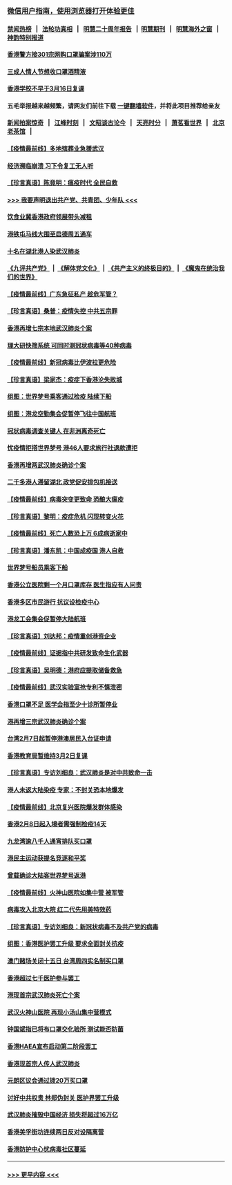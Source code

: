 ### [微信用户指南，使用浏览器打开体验更佳](https://github.com/gfw-breaker/banned-news1/blob/master/indexes/wechat-guide.md?t=0)
#### [禁闻热榜](热点新闻.md?t=0)  &nbsp;&nbsp;|&nbsp;&nbsp; [法轮功真相](https://github.com/gfw-breaker/truth/blob/master/README.md?t=0) &nbsp;&nbsp;|&nbsp;&nbsp; [明慧二十周年报告](https://github.com/gfw-breaker/mh-reports/blob/master/README.md?t=0) &nbsp;&nbsp;|&nbsp;&nbsp;[明慧期刊](https://github.com/gfw-breaker/mh-qikan) &nbsp;&nbsp;|&nbsp;&nbsp; [明慧海外之窗](https://github.com/gfw-breaker/mh-news/blob/master/README.md?t=0) &nbsp;&nbsp;|&nbsp;&nbsp; [神韵特别报道](https://github.com/gfw-breaker/mh-news/blob/master/shenyun.md?t=0)
#### [香港警方接301宗网购口罩骗案涉110万](../pages/nsc415/n11867572.md?t=02141402) 
#### [三成人情人节想收口罩酒精液](../pages/nsc415/n11867523.md?t=02141402) 
#### [香港学校不早于3月16日复课](../pages/nsc415/n11867498.md?t=02141402) 
#### 五毛举报越来越频繁，请网友们前往下载 [一键翻墙软件](https://github.com/gfw-breaker/ssr-accounts)，并将此项目推荐给亲友
#### [新闻拍案惊奇](https://github.com/gfw-breaker/banned-news1/blob/master/pages/link4.md) &nbsp;&nbsp;|&nbsp;&nbsp; [江峰时刻](https://github.com/gfw-breaker/banned-news1/blob/master/pages/link4.md) &nbsp;&nbsp;|&nbsp;&nbsp; [文昭谈古论今](https://github.com/gfw-breaker/banned-news1/blob/master/pages/link4.md) &nbsp;&nbsp;|&nbsp;&nbsp; [天亮时分](https://github.com/gfw-breaker/banned-news1/blob/master/pages/link4.md) &nbsp;&nbsp;|&nbsp;&nbsp; [萧茗看世界](https://github.com/gfw-breaker/banned-news1/blob/master/pages/link4.md) &nbsp;&nbsp;|&nbsp;&nbsp; [北京老茶馆](https://github.com/gfw-breaker/banned-news1/blob/master/pages/link4.md) &nbsp;&nbsp;|&nbsp;&nbsp; 
#### [【疫情最前线】多地殡葬业急援武汉](../pages/nsc415/n11866914.md?t=02141402) 
#### [经济濒临崩溃 习下令复工无人听](../pages/nsc415/n11867269.md?t=02141402) 
#### [【珍言真语】陈竟明：瘟疫时代 全民自救](../pages/nsc415/n11866765.md?t=02141402) 
#### [>>> 我要声明退出共产党、共青团、少年队 <<<](https://github.com/begood0513/goodnews/blob/master/quit/letter.md) 
#### [饮食业冀香港政府领展带头减租](../pages/nsc415/n11864876.md?t=02141402) 
#### [港铁屯马线大围至启德周五通车](../pages/nsc415/n11864842.md?t=02141402) 
#### [十名在湖北港人染武汉肺炎](../pages/nsc415/n11864807.md?t=02141402) 
#### [《九评共产党》](https://github.com/begood0513/9ping.md/blob/master/README.md) &nbsp;|&nbsp; [《解体党文化》](../../../../jtdwh.md/blob/master/README.md)  &nbsp;|&nbsp; [《共产主义的终极目的》](../../../../gczydzjmd.md/blob/master/README.md) &nbsp;|&nbsp; [《魔鬼在统治我们的世界》](../../../../mgztzwmdsj.md/blob/master/README.md) 
#### [【疫情最前线】广东急征私产 趁危军管？](../pages/nsc415/n11864205.md?t=02141402) 
#### [【珍言真语】桑普：疫情失控 中共五宗罪](../pages/nsc415/n11864157.md?t=02141402) 
#### [香港再增七宗本地武汉肺炎个案](../pages/nsc415/n11862405.md?t=02141402) 
#### [理大研快筛系统 可同时测冠状病毒等40种病毒](../pages/nsc415/n11862376.md?t=02141402) 
#### [【疫情最前线】新冠病毒比伊波拉更危险](../pages/nsc415/n11862199.md?t=02141402) 
#### [【珍言真语】梁家杰：疫症下香港沦失败城](../pages/nsc415/n11861588.md?t=02141402) 
#### [组图：世界梦号乘客通过检疫 陆续下船](../pages/nsc415/n11858302.md?t=02141402) 
#### [组图：港龙空勤集会促暂停飞往中国航班](../pages/nsc415/n11858190.md?t=02141402) 
#### [冠状病毒调查关键人 在非洲离奇死亡](../pages/nsc415/n11859798.md?t=02141402) 
#### [忧疫情拒搭世界梦号 港46人要求旅行社退款遭拒](../pages/nsc415/n11859849.md?t=02141402) 
#### [香港再增两武汉肺炎确诊个案](../pages/nsc415/n11859833.md?t=02141402) 
#### [二千多港人滞留湖北 政党促安排包机接送](../pages/nsc415/n11859831.md?t=02141402) 
#### [【疫情最前线】病毒突变更致命 恐酿大瘟疫](../pages/nsc415/n11859604.md?t=02141402) 
#### [【珍言真语】黎明：疫症危机 闪现转变火花](../pages/nsc415/n11859199.md?t=02141402) 
#### [【疫情最前线】死亡人数恐上万 6成病逝家中](../pages/nsc415/n11856687.md?t=02141402) 
#### [【珍言真语】潘东凯：中国成疫国 港人自救](../pages/nsc415/n11856962.md?t=02141402) 
#### [世界梦号船员乘客下船](../pages/nsc415/n11856883.md?t=02141402) 
#### [香港公立医院剩一个月口罩库存 医生指应有人问责](../pages/nsc415/n11856875.md?t=02141402) 
#### [香港多区市民游行 抗议设检疫中心](../pages/nsc415/n11856866.md?t=02141402) 
#### [港龙工会集会促暂停大陆航班](../pages/nsc415/n11856840.md?t=02141402) 
#### [【珍言真语】刘达邦：疫情重创港资企业](../pages/nsc415/n11854274.md?t=02141402) 
#### [【疫情最前线】证据指中共研发致命生化武器](../pages/nsc415/n11853087.md?t=02141402) 
#### [【珍言真语】吴明德：港府应提取储备救急](../pages/nsc415/n11852734.md?t=02141402) 
#### [【疫情最前线】武汉实验室抢专利不慎泄密](../pages/nsc415/n11850310.md?t=02141402) 
#### [香港口罩不足 医学会指至少十诊所暂停业](../pages/nsc415/n11850301.md?t=02141402) 
#### [港再增三宗武汉肺炎确诊个案](../pages/nsc415/n11850328.md?t=02141402) 
#### [台湾2月7日起暂停港澳居民入台证申请](../pages/nsc415/n11850304.md?t=02141402) 
#### [香港教育局暂维持3月2日复课](../pages/nsc415/n11850260.md?t=02141402) 
#### [【珍言真语】专访刘细良：武汉肺炎是对中共致命一击](../pages/nsc415/n11849934.md?t=02141402) 
#### [港人未返大陆染疫 专家：不封关恐本地爆发](../pages/nsc415/n11848021.md?t=02141402) 
#### [【疫情最前线】北京复兴医院爆发群体感染](../pages/nsc415/n11847626.md?t=02141402) 
#### [香港2月8日起入境者需强制检疫14天](../pages/nsc415/n11847658.md?t=02141402) 
#### [九龙湾逾八千人通宵排队买口罩](../pages/nsc415/n11847647.md?t=02141402) 
#### [港民主运动获提名竞逐和平奖](../pages/nsc415/n11847633.md?t=02141402) 
#### [曾载确诊大陆客世界梦号返港](../pages/nsc415/n11847608.md?t=02141402) 
#### [【疫情最前线】火神山医院如集中营 被军管](../pages/nsc415/n11847524.md?t=02141402) 
#### [病毒攻入北京大院 红二代先用美特效药](../pages/nsc415/n11847427.md?t=02141402) 
#### [【珍言真语】专访刘细良：新冠状病毒不及共产党的病毒](../pages/nsc415/n11847164.md?t=02141402) 
#### [组图：香港医护罢工升级 要求全面封关抗疫](../pages/nsc415/n11844107.md?t=02141402) 
#### [澳门赌场关闭十五日 台湾周四实名制买口罩](../pages/nsc415/n11845083.md?t=02141402) 
#### [香港超过七千医护参与罢工](../pages/nsc415/n11845051.md?t=02141402) 
#### [港现首宗武汉肺炎死亡个案](../pages/nsc415/n11844998.md?t=02141402) 
#### [武汉火神山医院 再现小汤山集中营模式](../pages/nsc415/n11844763.md?t=02141402) 
#### [钟国斌指已将布口罩交化验所 测试能否防菌](../pages/nsc415/n11842783.md?t=02141402) 
#### [香港HAEA宣布启动第二阶段罢工](../pages/nsc415/n11842723.md?t=02141402) 
#### [香港现首宗人传人武汉肺炎](../pages/nsc415/n11842766.md?t=02141402) 
#### [元朗区议会通过拨20万买口罩](../pages/nsc415/n11842754.md?t=02141402) 
#### [讨好中共权贵 林郑伪封关 医护界罢工升级](../pages/nsc415/n11842359.md?t=02141402) 
#### [武汉肺炎摧毁中国经济 损失将超过16万亿](../pages/nsc415/n11839723.md?t=02141402) 
#### [香港美孚街坊连续两日反对设隔离营](../pages/nsc415/n11839962.md?t=02141402) 
#### [香港防护中心忧病毒社区蔓延](../pages/nsc415/n11839933.md?t=02141402) 

----
#### [ >>> 更早内容 <<< ](../indexes/nsc415-earlier.md)
